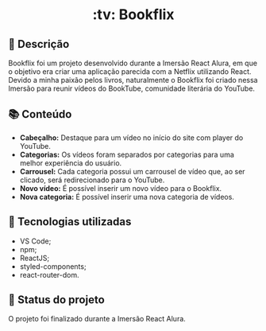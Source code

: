 <h1 align="center">:tv: Bookflix</h1>

## :memo: Descrição
Bookflix foi um projeto desenvolvido durante a Imersão React Alura, em que o objetivo era criar uma aplicação parecida com a Netflix utilizando React. Devido a minha paixão pelos livros, naturalmente o Bookflix foi criado nessa Imersão para reunir vídeos do BookTube, comunidade literária do YouTube.

## :books: Conteúdo
* <b>Cabeçalho:</b> Destaque para um vídeo no início do site com player do YouTube.
* <b>Categorias:</b> Os vídeos foram separados por categorias para uma melhor experiência do usuário.
* <b>Carrousel:</b> Cada categoria possui um carrousel de vídeo que, ao ser clicado, será redirecionado para o YouTube.
* <b>Novo vídeo:</b> É possível inserir um novo vídeo para o Bookflix.
* <b>Nova categoria:</b> É possível inserir uma nova categoria de vídeos.

## :wrench: Tecnologias utilizadas
* VS Code;
* npm;
* ReactJS;
* styled-components;
* react-router-dom.

## :dart: Status do projeto
O projeto foi finalizado durante a Imersão React Alura.
